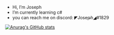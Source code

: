 - Hi, I’m Joseph 
- I’m currently learning c# 
- you can reach me on discord: ◤Joseթh◢#1829 

[![Anurag's GitHub stats](https://github-readme-stats.vercel.app/api?username=Joseph039)](https://github.com/anuraghazra/github-readme-stats)
<!---
Joseph039/Joseph039 is a ✨ special ✨ repository because its `README.md` (this file) appears on your GitHub profile.
You can click the Preview link to take a look at your changes.
--->
